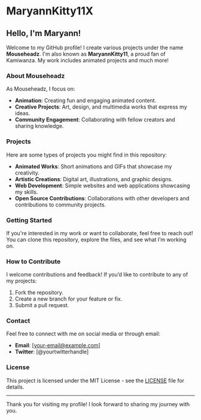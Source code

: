 # MaryannKitty11X

## Hello, I'm Maryann!

Welcome to my GitHub profile! I create various projects under the name **Mouseheadz**. I'm also known as **MaryannKitty11**, a proud fan of Kamiwanza. My work includes animated projects and much more!

### About Mouseheadz

As Mouseheadz, I focus on:
- **Animation**: Creating fun and engaging animated content.
- **Creative Projects**: Art, design, and multimedia works that express my ideas.
- **Community Engagement**: Collaborating with fellow creators and sharing knowledge.

### Projects

Here are some types of projects you might find in this repository:
- **Animated Works**: Short animations and GIFs that showcase my creativity.
- **Artistic Creations**: Digital art, illustrations, and graphic designs.
- **Web Development**: Simple websites and web applications showcasing my skills.
- **Open Source Contributions**: Collaborations with other developers and contributions to community projects.

### Getting Started

If you're interested in my work or want to collaborate, feel free to reach out! You can clone this repository, explore the files, and see what I’m working on.

### How to Contribute

I welcome contributions and feedback! If you’d like to contribute to any of my projects:
1. Fork the repository.
2. Create a new branch for your feature or fix.
3. Submit a pull request.

### Contact

Feel free to connect with me on social media or through email:
- **Email**: [your-email@example.com]
- **Twitter**: [@yourtwitterhandle]

### License

This project is licensed under the MIT License - see the [LICENSE](LICENSE) file for details.

---

Thank you for visiting my profile! I look forward to sharing my journey with you.
